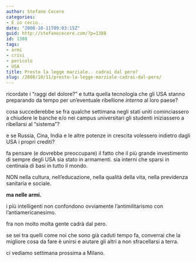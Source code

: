 ```yaml
---
author: Stefano Cecere
categories:
- E io cecio..
date: "2008-10-11T09:03:15Z"
guid: http://stefanocecere.com/?p=1388
id: 1388
tags:
- armi
- crisi
- pericolo
- USA
title: Presto la legge marziale.. cadrai dal pero?
slug: /2008/10/11/presto-la-legge-marziale-cadrai-dal-pero/
---
```


ricordate i &#8220;raggi del dolore?&#8221; e tutta quella tecnologia che gli USA stanno preparando da tempo per un&#8217;eventuale ribellione _interna_ al loro paese?

cosa succederebbe se fra qualche settimana negli stati uniti cominciassero a chiudere le banche e/o nei campus universitari gli studenti iniziassero a ribellarsi al &#8220;sistema&#8221;?

e se Russia, Cina, India e le altre potenze in crescita volessero indietro dagli USA i propri crediti?

fa pensare (e dovrebbe preoccupare) il fatto che il più grande investimento di sempre degli USA sia stato in armamenti. sia interni che sparsi in centinaia di basi in tutto il mondo.
  
NON nella cultura, nell&#8217;educazione, nella qualità della vita, nella previdenza sanitaria e sociale.
  
**ma nelle armi.**

i più intelligenti non confondono ovviamente l&#8217;antimilitarismo con l&#8217;antiamericanesimo.

fra non molto molta gente cadrà dal pero.
  
se sei tra quelli come noi che sono già caduti tempo fa, converrai che la migliore cosa da fare è unirsi e aiutare gli altri a non sfracellarsi a terra.

ci vediamo settimana prossima a Milano.